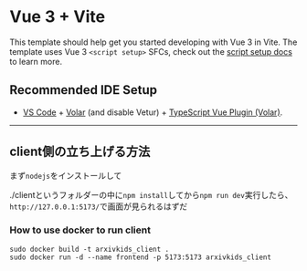 # Vue 3 + Vite

This template should help get you started developing with Vue 3 in Vite. The template uses Vue 3 `<script setup>` SFCs, check out the [script setup docs](https://v3.vuejs.org/api/sfc-script-setup.html#sfc-script-setup) to learn more.

## Recommended IDE Setup

- [VS Code](https://code.visualstudio.com/) + [Volar](https://marketplace.visualstudio.com/items?itemName=Vue.volar) (and disable Vetur) + [TypeScript Vue Plugin (Volar)](https://marketplace.visualstudio.com/items?itemName=Vue.vscode-typescript-vue-plugin).

---





## client側の立ち上げる方法

まず`nodejs`をインストールして

./clientというフォルダーの中に`npm install`してから`npm run dev`実行したら、`http://127.0.0.1:5173/`で画面が見られるはずだ



### How to use docker to run client

```
sudo docker build -t arxivkids_client .
sudo docker run -d --name frontend -p 5173:5173 arxivkids_client
```

